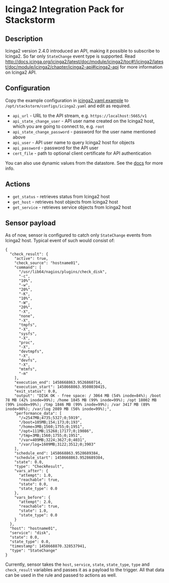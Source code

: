 # Icinga2 Integration Pack for Stackstorm

## Description

Icinga2 version 2.4.0 introduced an API, making it possible to subscribe to Icinga2. So far only `StateChange` event type is supported.
Read http://docs.icinga.org/icinga2/latest/doc/module/icinga2/toc#!/icinga2/latest/doc/module/icinga2/chapter/icinga2-api#icinga2-api for more information on Icinga2 API. 

## Configuration

Copy the example configuration in [icinga2.yaml.example](./icinga2.yaml.example)
to `/opt/stackstorm/configs/icinga2.yaml` and edit as required.

* `api_url` - URL to the API stream, e.g. `https://localhost:5665/v1`
* `api_state_change_user` - API user name created on the Icinga2 host, which you are going to connect to, e.g. `root`
* `api_state_change_password` - password for the user name mentioned above
* `api_user` - API user name to query Icinga2 host for objects
* `api_password` - password for the API user
* `cert_file` - path to optional client certificate for API authentication

You can also use dynamic values from the datastore. See the
[docs](https://docs.stackstorm.com/reference/pack_configs.html) for more info.

## Actions

* `get_status` - retrieves status from Icinga2 host
* `get_host` - retrieves host objects from Icinga2 host
* `get_service` - retrieves service objects from Icinga2 host

## Sensor payload

As of now, sensor is configured to catch only `StateChange` events from Icinga2 host. Typical event of such would consist of:

```
{
  "check_result": {
    "active": true,
    "check_source": "hostname01",
    "command": [
      "/usr/lib64/nagios/plugins/check_disk",
      "-c",
      "10%",
      "-w",
      "20%",
      "-K",
      "10%",
      "-W",
      "20%",
      "-X",
      "none",
      "-X",
      "tmpfs",
      "-X",
      "sysfs",
      "-X",
      "proc",
      "-X",
      "devtmpfs",
      "-X",
      "devfs",
      "-X",
      "mtmfs",
      "-m"
    ],
    "execution_end": 1458668863.9526860714,
    "execution_start": 1458668863.9508030415,
    "exit_status": 0.0,
    "output": "DISK OK - free space: / 3064 MB (54% inode=84%); /boot 78 MB (42% inode=99%); /home 1845 MB (99% inode=99%); /opt 18002 MB (99% inode=99%); /tmp 1846 MB (99% inode=99%); /var 3417 MB (89% inode=98%); /var/log 2089 MB (56% inode=99%);",
    "performance_data": [
      "/=2547MB;4735;5327;0;5919",
      "/boot=105MB;154;173;0;193",
      "/home=3MB;1560;1755;0;1951",
      "/opt=111MB;15268;17177;0;19086",
      "/tmp=3MB;1560;1755;0;1951",
      "/var=409MB;3224;3627;0;4031",
      "/var/log=1609MB;3122;3512;0;3903"
    ],
    "schedule_end": 1458668863.9528689384,
    "schedule_start": 1458668863.9528689384,
    "state": 0.0,
    "type": "CheckResult",
    "vars_after": {
      "attempt": 1.0,
      "reachable": true,
      "state": 0.0,
      "state_type": 0.0
    },
    "vars_before": {
      "attempt": 2.0,
      "reachable": true,
      "state": 1.0,
      "state_type": 0.0
    }
  },
  "host": "hostname01",
  "service": "disk",
  "state": 0.0,
  "state_type": 0.0,
  "timestamp": 1458668870.328537941,
  "type": "StateChange"
}
```

Currently, sensor takes the `host`, `service`, `state`, `state_type`, `type` and `check_result` variables and passes it as a payload to the trigger. All that data can be used in the rule and passed to actions as well.
